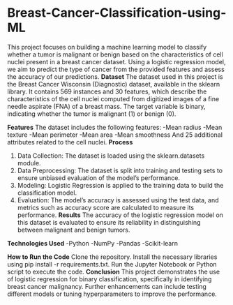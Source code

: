 # Breast-Cancer-Classification-using-ML
This project focuses on building a machine learning model to classify whether a tumor is malignant or benign based on the characteristics of cell nuclei present in a breast cancer dataset. Using a logistic regression model, we aim to predict the type of cancer from the provided features and assess the accuracy of our predictions.
**Dataset**
The dataset used in this project is the Breast Cancer Wisconsin (Diagnostic) dataset, available in the sklearn library. It contains 569 instances and 30 features, which describe the characteristics of the cell nuclei computed from digitized images of a fine needle aspirate (FNA) of a breast mass. The target variable is binary, indicating whether the tumor is malignant (1) or benign (0).

**Features**
The dataset includes the following features:
-Mean radius
-Mean texture
-Mean perimeter
-Mean area
-Mean smoothness
And 25 additional attributes related to the cell nuclei.
**Process**
1. Data Collection: The dataset is loaded using the sklearn.datasets module.
2. Data Preprocessing: The dataset is split into training and testing sets to ensure unbiased evaluation of the model’s performance.
3. Modeling: Logistic Regression is applied to the training data to build the classification model.
4. Evaluation: The model’s accuracy is assessed using the test data, and metrics such as accuracy score are calculated to measure its performance.
**Results**
The accuracy of the logistic regression model on this dataset is evaluated to ensure its reliability in distinguishing between malignant and benign tumors.

**Technologies Used**
-Python
-NumPy
-Pandas
-Scikit-learn

**How to Run the Code**
Clone the repository.
Install the necessary libraries using pip install -r requirements.txt.
Run the Jupyter Notebook or Python script to execute the code.
**Conclusion**
This project demonstrates the use of logistic regression for binary classification, specifically in identifying breast cancer malignancy. Further enhancements can include testing different models or tuning hyperparameters to improve the performance.
